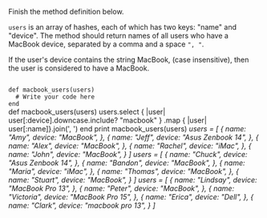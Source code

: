Finish the method definition below.

`users` is an array of hashes, each of which has two keys: "name" and "device".
The method should return names of all users who have a MacBook device, separated by a comma and a space `", "`.

If the user's device contains the string MacBook, (case insensitive), then the user is considered to have a MacBook.


<codeblock language="ruby" type="exercise" testMode="multipleInput">
<code>
def macbook_users(users)
  # Write your code here
end
</code>

<solution>
def macbook_users(users)
  users.select { |user| user[:device].downcase.include? "macbook" }
       .map { |user| user[:name]}.join(', ')
end
</solution>

<testcases>
<caller>
print macbook_users(users)
</caller>
<testcase>
<i>
users = [
  {
    name: "Amy",
    device: "MacBook",
  },
  {
    name: "Jeff",
    device: "Asus Zenbook 14",
  },
  {
    name: "Alex",
    device: "MacBook",
  },
  {
    name: "Rachel",
    device: "iMac",
  },
  {
    name: "John",
    device: "MacBook",
  }
]
</i>
</testcase>
<testcase>
<i>
users = [
  {
    name: "Chuck",
    device: "Asus Zenbook 14",
  },
  {
    name: "Bandon",
    device: "MacBook",
  },
  {
    name: "Maria",
    device: "iMac",
  },
  {
    name: "Thomas",
    device: "MacBook",
  },
  {
    name: "Stuart",
    device: "MacBook",
  }
]
</i>
</testcase>
<testcase>
<i>
users = [
  {
    name: "Lindsay",
    device: "MacBook Pro 13",
  },
  {
    name: "Peter",
    device: "MacBook",
  },
  {
    name: "Victoria",
    device: "MacBook Pro 15",
  },
  {
    name: "Erica",
    device: "Dell",
  },
  {
    name: "Clark",
    device: "macbook pro 13",
  }
]
</i>
</testcase>
</testcases>
</codeblock>
